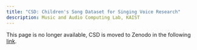```yaml
---
title: "CSD: Children's Song Dataset for Singing Voice Research"
description: Music and Audio Computing Lab, KAIST
---
```


This page is no longer available, CSD is moved to Zenodo in the following [link](https://zenodo.org/record/4785016#.YLYW6P0QtTa).